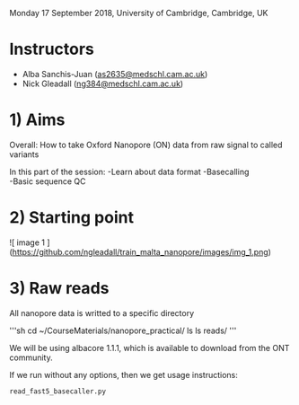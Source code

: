 
Monday 17 September 2018, University of Cambridge, Cambridge, UK

# Instructors

  * Alba Sanchis-Juan (as2635@medschl.cam.ac.uk) 
  * Nick Gleadall (ng384@medschl.cam.ac.uk) 
  
# 1) Aims

  Overall: How to take Oxford Nanopore (ON) data from raw signal to called variants
  
  In this part of the session: 
    -Learn about data format 
    -Basecalling  
    -Basic sequence QC
    
 # 2) Starting point
 
  ![ image 1 ] 
  (https://github.com/ngleadall/train_malta_nanopore/images/img_1.png)
  
 # 3) Raw reads
 
 All nanopore data is writted to a specific directory
 
 '''sh 
 cd ~/CourseMaterials/nanopore_practical/
 ls 
 ls reads/ 
 '''
 
 
  
  
  
  
  
  
  
  
  
  
  
  
  
  
We will be using albacore 1.1.1, which is available to download from the ONT community.

If we run without any options, then we get usage instructions:

```sh
read_fast5_basecaller.py
```
  

